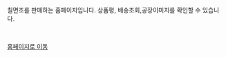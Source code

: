 칠면조를 판매하는 홈페이지입니다.
상품평, 배송조회,공장이미지를 확인할 수 있습니다.

<br>

[홈페이지로 이동](https://jeonggaeun.github.io/test2/)
